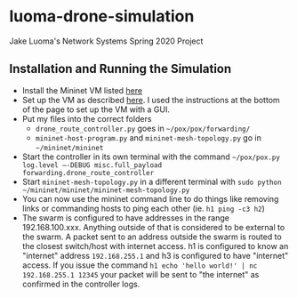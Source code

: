 # luoma-drone-simulation
Jake Luoma's Network Systems Spring 2020 Project

## Installation and Running the Simulation
* Install the Mininet VM listed [here](https://github.com/mininet/openflow-tutorial/wiki/Installing-Required-Software)
* Set up the VM as described [here](https://github.com/mininet/openflow-tutorial/wiki/Set-up-Virtual-Machine). I used the instructions at the bottom of the page to set up the VM with a GUI.
* Put my files into the correct folders
  * `drone_route_controller.py` goes in `~/pox/pox/forwarding/`
  * `mininet-host-program.py` and `mininet-mesh-topology.py` go in `~/mininet/mininet`
* Start the controller in its own terminal with the command `~/pox/pox.py log.level –-DEBUG misc.full_payload forwarding.drone_route_controller`
* Start `mininet-mesh-topology.py` in a different terminal with `sudo python ~/mininet/mininet/mininet-mesh-topology.py`
* You can now use the mininet command line to do things like removing links or commanding hosts to ping each other (ie. `h1 ping -c3 h2`)
* The swarm is configured to have addresses in the range 192.168.100.xxx.  Anything outside of that is considered to be external to the swarm. A packet sent to an address outside the swarm is routed to the closest switch/host with internet access.  h1 is configured to know an "internet" address `192.168.255.1` and h3 is configured to have "internet" access. If you issue the command `h1 echo 'hello world!' | nc 192.168.255.1 12345` your packet will be sent to "the internet" as confirmed in the controller logs.